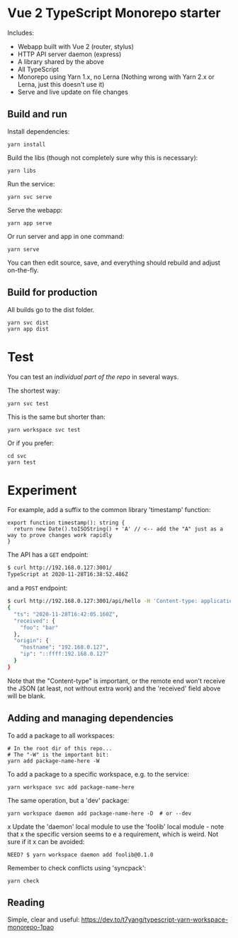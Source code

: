 # Vue 2 TypeScript Monorepo starter

Includes:
- Webapp built with Vue 2 (router, stylus)
- HTTP API server daemon (express)
- A library shared by the above
- All TypeScript
- Monorepo using Yarn 1.x, no Lerna
  (Nothing wrong with Yarn 2.x or Lerna, just this doesn't use it)
- Serve and live update on file changes


## Build and run

Install dependencies:

    yarn install

Build the libs (though not completely sure why this is necessary):

    yarn libs

Run the service:

    yarn svc serve

Serve the webapp:

    yarn app serve

Or run server and app in one command:

    yarn serve

You can then edit source, save, and everything should rebuild and adjust on-the-fly.


## Build for production

All builds go to the dist folder.

    yarn svc dist
    yarn app dist


# Test

You can test an _individual part of the repo_ in several ways.

The shortest way:

    yarn svc test  

This is the same but shorter than:

    yarn workspace svc test

Or if you prefer:

    cd svc
    yarn test


# Experiment

For example, add a suffix to the common library 'timestamp' function:

```
export function timestamp(): string {
  return new Date().toISOString() + 'A' // <-- add the "A" just as a way to prove changes work rapidly
}
```

The API has a `GET` endpoint:

```bash
$ curl http://192.168.0.127:3001/
TypeScript at 2020-11-28T16:38:52.486Z
```

and a `POST` endpoint:

```bash
$ curl http://192.168.0.127:3001/api/hello -H 'Content-type: application/json' -d '{"foo":"bar"}'
{
  "ts": "2020-11-28T16:42:05.160Z",
  "received": {
    "foo": "bar"
  },
  "origin": {
    "hostname": "192.168.0.127",
    "ip": "::ffff:192.168.0.127"
  }
}
```

Note that the "Content-type" is important, or the remote end won't receive the JSON (at least,
not without extra work) and the 'received' field above will be blank.


## Adding and managing dependencies

To add a package to all workspaces:

    # In the root dir of this repo...
    # The "-W" is the important bit:
    yarn add package-name-here -W

To add a package to a specific workspace, e.g. to the service:

    yarn workspace svc add package-name-here

The same operation, but a 'dev' package:

    yarn workspace daemon add package-name-here -D  # or --dev

x Update the 'daemon' local module to use the 'foolib' local module - note that
x the specific version seems to e a requirement, which is weird. Not sure if it
x can be avoided:

    NEED? $ yarn workspace daemon add foolib@0.1.0

Remember to check conflicts using 'syncpack':

    yarn check


## Reading

Simple, clear and useful:
https://dev.to/t7yang/typescript-yarn-workspace-monorepo-1pao

